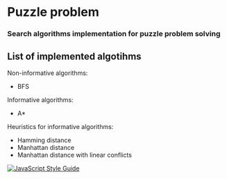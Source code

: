 # Puzzle problem

### Search algorithms implementation for puzzle problem solving

## List of implemented algotihms

Non-informative algorithms:
- BFS

Informative algorithms:
- A*

Heuristics for informative algorithms:
- Hamming distance
- Manhattan distance
- Manhattan distance with linear conflicts

[![JavaScript Style Guide](https://img.shields.io/badge/code_style-standard-brightgreen.svg)](https://standardjs.com)
